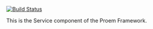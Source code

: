 [![Build Status](https://secure.travis-ci.org/proem/proem.png)](http://travis-ci.org/proem/proem)

This is the Service component of the Proem Framework.
